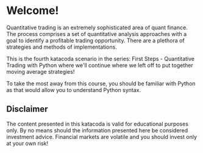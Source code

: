 # Welcome!

Quantitative trading is an extremely sophisticated area of quant finance. The process comprises a set of quantitative analysis approaches with a goal to identify a profitable trading opportunity. There are a plethora of strategies and methods of implementations.

This is the fourth katacoda scenario in the series: First Steps - Quantitative Trading with Python where we'll continue where we left off to put together moving average strategies!

To take the most away from this course, you should be familiar with Python as that would allow you to understand Python syntax.

## Disclaimer
The content presented in this katacoda is valid for educational purposes only. By no means should the information presented here be considered investment advice. Financial markets are volatile and you should invest only at your own risk!